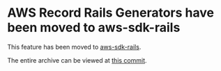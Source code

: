 # AWS Record Rails Generators have been moved to aws-sdk-rails

This feature has been moved to [aws-sdk-rails](https://github.com/aws/aws-sdk-rails).

The entire archive can be viewed at [this commit](https://github.com/awslabs/aws-record-generator-rails/tree/c3ccc32fb41d7b7e1e151a7b9c56fd25cabe9a73).
